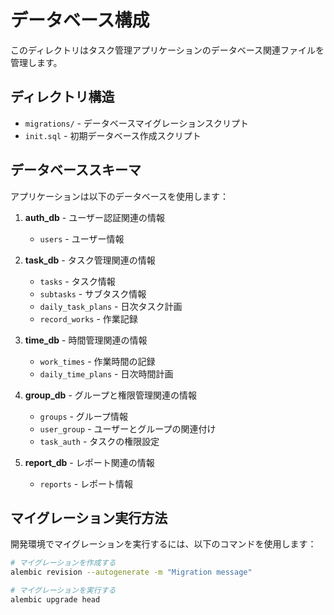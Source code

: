 # データベース構成

このディレクトリはタスク管理アプリケーションのデータベース関連ファイルを管理します。

## ディレクトリ構造

- `migrations/` - データベースマイグレーションスクリプト
- `init.sql` - 初期データベース作成スクリプト

## データベーススキーマ

アプリケーションは以下のデータベースを使用します：

1. **auth_db** - ユーザー認証関連の情報
   - `users` - ユーザー情報

2. **task_db** - タスク管理関連の情報
   - `tasks` - タスク情報
   - `subtasks` - サブタスク情報
   - `daily_task_plans` - 日次タスク計画
   - `record_works` - 作業記録

3. **time_db** - 時間管理関連の情報
   - `work_times` - 作業時間の記録
   - `daily_time_plans` - 日次時間計画

4. **group_db** - グループと権限管理関連の情報
   - `groups` - グループ情報
   - `user_group` - ユーザーとグループの関連付け
   - `task_auth` - タスクの権限設定

5. **report_db** - レポート関連の情報
   - `reports` - レポート情報

## マイグレーション実行方法

開発環境でマイグレーションを実行するには、以下のコマンドを使用します：

```bash
# マイグレーションを作成する
alembic revision --autogenerate -m "Migration message"

# マイグレーションを実行する
alembic upgrade head
``` 